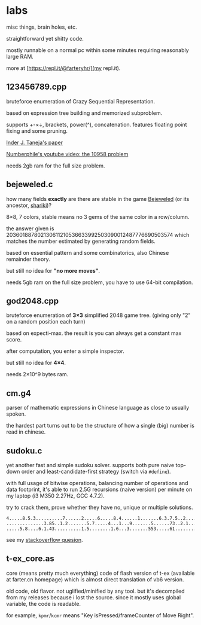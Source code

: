 # labs

misc things, brain holes, etc.

straightforward yet shitty code.

mostly runnable on a normal pc within some minutes requiring reasonably large RAM.

more at [https://repl.it/@farteryhr/](my repl.it).

## 123456789.cpp

bruteforce enumeration of Crazy Sequential Representation.

based on expression tree building and memorized subproblem.

supports +-×÷, brackets, power(^), concatenation. features floating point fixing and some pruning.

[Inder J. Taneja's paper](https://arxiv.org/abs/1302.1479)

[Numberphile's youtube video: the 10958 problem](https://www.youtube.com/watch?v=-ruC5A9EzzE)

needs 2gb ram for the full size problem.

## bejeweled.c

how many fields **exactly** are there are stable in the game [Bejeweled](http://www.bejeweled.com/) (or its ancestor, [shariki](https://en.wikipedia.org/wiki/Shariki))?

8×8, 7 colors, stable means no 3 gems of the same color in a row/column.

the answer given is 203601887802130611210536633992503090012487776690503574 which matches the number estimated by generating random fields.

based on essential pattern and some combinatorics, also Chinese remainder theory.

but still no idea for **"no more moves"**.

needs 5gb ram on the full size problem, you have to use 64-bit compilation.

## god2048.cpp

bruteforce enumeration of **3×3** simplified 2048 game tree. (giving only "2" on a random position each turn)

based on expecti-max. the result is you can always get a constant max score.

after computation, you enter a simple inspector.

but still no idea for **4×4**.

needs 2×10^9 bytes ram.

## cm.g4

parser of mathematic expressions in Chinese language as close to usually spoken.

the hardest part turns out to be the structure of how a single (big) number is read in chinese.

## sudoku.c

yet another fast and simple sudoku solver. supports both pure naive top-down order and least-candidate-first strategy (switch via `#define`).

with full usage of bitwise operations, balancing number of operations and data footprint, it's able to run 2.5G recursions (naive version) per minute on my laptop (i3 M350 2.27Hz, GCC 4.7.2).

try to crack them, prove whether they have no, unique or multiple solutions.
```
4.....8.5.3..........7......2.....6.....8.4......1.......6.3.7.5..2.....1.4......
..............3.85..1.2.......5.7.....4...1...9.......5......73..2.1........4...9
.....5.8....6.1.43..........1.5........1.6...3.......553.....61........4.........
```
see my [stackoverflow quesion](https://stackoverflow.com/questions/24682039).

## t-ex_core.as

core (means pretty much everything) code of flash version of t-ex (available at farter.cn homepage) which is almost direct translation of vb6 version.

old code, old flavor. not uglified/minified by any tool. but it's decompiled from my releases because i lost the source. since it mostly uses global variable, the code is readable.

for example, `kpmr`/`kcmr` means "Key isPressed/frameCounter of Move Right".

